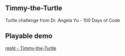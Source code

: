 ## Timmy-the-Turtle
Turtle challenge from Dr. Angela Yu - 100 Days of Code 

## Playable demo 
[replit - Timmy-the-Turtle](https://replit.com/@BorisKlco/Timmy-the-Turtle)


